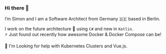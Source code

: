 ### Hi there 👋

I’m Simon and I am a Software Architect from Germany 🇩🇪 based in Berlin.  

I work on the future architecture 🔭 using `C#` and new in `Kotlin`.  
⚡ Just found out recently how awesome Docker & Docker Compose can be!  
  
🤔 I'm Looking for help with Kubernetes Clusters and Vue.js.

<!--
**BionicCa/BionicCa** is a ✨ _special_ ✨ repository because its `README.md` (this file) appears on your GitHub profile.

Here are some ideas to get you started:

- 🔭 I’m currently working on ...
- 🌱 I’m currently learning ...
- 👯 I’m looking to collaborate on ...
- 🤔 I’m looking for help with ...
- 💬 Ask me about ...
- 📫 How to reach me: ...
- 😄 Pronouns: ...
- ⚡ Fun fact: ...
-->
